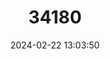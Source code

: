 ---
title: "34180"
category: "Pinus amamiana"
draft: false
date: 2024-02-22 13:03:50
languages:
  Japanese: ["Amami Goyo", "Yakutane-goyo"]
  English: ["Amami Pine"]
---